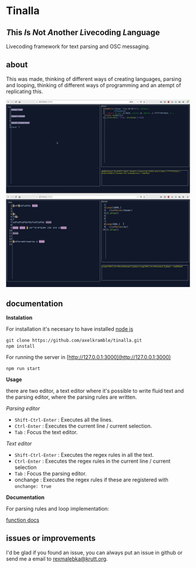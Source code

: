 # Tinalla

## *T*his *I*s *N*ot *A*nother *L*ivecoding *L*anguage

Livecoding framework for text parsing and OSC messaging.

## about

This was made, thinking of different ways of creating languages, parsing and looping, thinking of different ways of programming and an atempt of replicating this.

![example](example.jpg "example")
![example 2](example2.jpg "example 2")

## documentation

__Instalation__


For installation it's necesary to have installed [node js](https://nodejs.org)

```
git clone https://github.com/axelkramble/tinalla.git
npm install
```

For running the server in [http://127.0.0.1:3000](http://127.0.0.1:3000)

```
npm run start
```

__Usage__

there are two editor, a text editor where it's possible to write fluid text and the parsing editor, where the parsing rules are written.


*Parsing editor*
* `Shift-Ctrl-Enter` : Executes all the lines.
* `Ctrl-Enter` : Executes the current line / current selection.
* `Tab` : Focus the text editor.

*Text editor*
* `Shift-Ctrl-Enter` : Executes the regex rules in all the text.
* `Ctrl-Enter` : Executes the regex rules in the current line / current selection
* `Tab` : Focus the parsing editor.
* onchange : Executes the regex rules if these are registered with `onchange: true`

__Documentation__

For parsing rules and loop implementation:

[function docs](./docs/functions.md)

## issues or improvements

I'd be glad if you found an issue, you can always put an issue in github or send me a email to rexmalebka@krutt.org.
